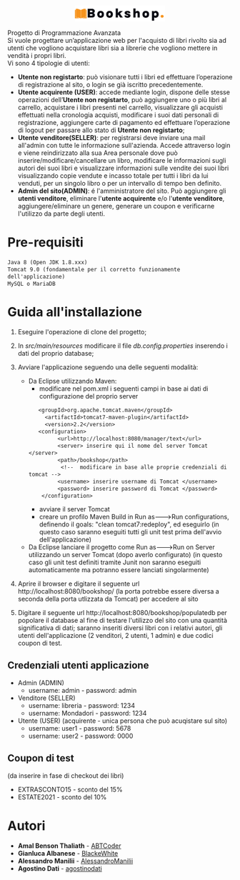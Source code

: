 <p align="center">
<img src="./WebContent/resources/img/logo.png" width="40%">
</p>

Progetto di Programmazione Avanzata  
Si vuole progettare un’applicazione web per l'acquisto di libri rivolto sia ad utenti che vogliono acquistare libri sia a librerie che vogliono mettere in vendità i propri libri.  
Vi sono 4 tipologie di utenti:
 * **Utente non registarto**: può visionare tutti i libri ed effettuare l’operazione di registrazione al sito, o login se già iscritto precedentemente.
  * **Utente acquirente (USER)**: accede mediante login, dispone delle stesse operazioni dell’**Utente non registarto**, può aggiungere uno o più libri al carrello, acquistare i libri presenti nel carrello, visualizzare gli acquisti effettuati nella cronologia acquisti, modificare i suoi dati personali di registrazione, aggiungere carte di pagamento ed effettuare l’operazione di logout per passare allo stato di **Utente non registarto**;  
  * **Utente venditore(SELLER)**: per registrarsi deve inviare una mail all'admin con tutte le informazione sull'azienda. Accede attraverso login e viene reindirizzato alla sua Area personale dove può inserire/modificare/cancellare un libro, modificare le informazioni sugli autori dei suoi libri e visualizzare informazioni sulle vendite dei suoi libri visualizzando copie vendute e incasso totale per tutti i libri da lui venduti, per un singolo libro o per un intervallo di tempo ben definito.
  * **Admin del sito(ADMIN)**: é l'amministratore del sito. Può aggiungere gli **utenti venditore**, eliminare l'**utente acquirente** e/o l'**utente venditore**, aggiungere/eliminare un genere, generare un coupon e verificarne l'utilizzo da parte degli utenti. 

# Pre-requisiti


```
Java 8 (Open JDK 1.8.xxx)
Tomcat 9.0 (fondamentale per il corretto funzionamente dell'applicazione)
MySQL o MariaDB
```

# Guida all'installazione 

1. Eseguire l'operazione di clone del progetto;
2. In *src/main/resources* modificare il file *db.config.properties* inserendo i dati del proprio database;
3. Avviare l'applicazione seguendo una delle seguenti modalità:
   * Da Eclipse utilizzando Maven:
     * modificare nel pom.xml i seguenti campi in base ai dati di configurazione del proprio server 
     ```
        <groupId>org.apache.tomcat.maven</groupId>
          <artifactId>tomcat7-maven-plugin</artifactId>
          <version>2.2</version>
        <configuration>
              <url>http://localhost:8080/manager/text</url>
              <server> inserire qui il nome del server Tomcat </server>  
              <path>/bookshop</path>
               <!--  modificare in base alle proprie credenziali di tomcat -->
              <username> inserire username di Tomcat </username>
              <password> inserire password di Tomcat </password>
         </configuration>
     ```
     * avviare il server Tomcat
     * creare un profilo Maven Build in Run as--->Run configurations, definendo il goals: "clean tomcat7:redeploy", ed eseguirlo
     (in questo caso saranno eseguiti tutti gli unit test prima dell'avvio dell'applicazione)
   * Da Eclipse lanciare il progetto come Run as--->Run on Server utilizzando un server Tomcat (dopo averlo configurato) 
       (in questo caso gli unit test definiti tramite Junit non saranno eseguiti automaticamente ma potranno essere lanciati singolarmente)
   
4. Aprire il browser e digitare il seguente url http://localhost:8080/bookshop/ (la porta potrebbe essere diversa a seconda della porta utlizzata da Tomcat) per accedere al sito 
5. Digitare il seguente url http://localhost:8080/bookshop/populatedb per popolare il database al fine di testare l'utilizzo del sito con una quantità significativa di dati; saranno inseriti diversi libri con i relativi autori, gli utenti dell'applicazione (2 venditori, 2 utenti, 1 admin) e due codici coupon di test.

## Credenziali utenti applicazione
* Admin (ADMIN)
  * username: admin - password: admin
* Venditore (SELLER) 
  * username: libreria - password: 1234
  * username: Mondadori - password: 1234
* Utente (USER) (acquirente - unica persona che può acuqistare sul sito)
  * username: user1 - password: 5678
  * username: user2 - password: 0000
  
## Coupon di test
  (da inserire in fase di checkout dei libri)
  * EXTRASCONTO15 - sconto del 15%
  * ESTATE2021 - sconto del 10%

# Autori
* **Amal Benson Thaliath** - [ABTCoder](https://github.com/ABTCoder)
* **Gianluca Albanese** - [BlackeWhite](https://github.com/BlackeWhite)
* **Alessandro Manilii** - [AlessandroManilii](https://github.com/AlessandroManilii)
* **Agostino Dati** - [agostinodati](https://github.com/agostinodati)
